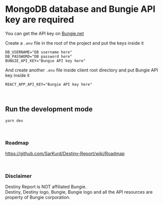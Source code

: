 # MongoDB database and Bungie API key are required

You can get the API key on [Bungie.net](https://www.bungie.net/en/Application)

Create a `.env` file in the root of the project and put the keys inside it

```
DB_USERNAME="DB username here"
DB_PASSWORD="DB password here"
BUNGIE_API_KEY="Bungie API key here"
```

And create another `.env` file inside client root directory and put Bungie API key inside it

``` 
REACT_APP_API_KEY="Bungie API key here" 
```

<br/>

## Run the development mode

```yarn dev```

<br/>

### Roadmap

https://github.com/SarKurd/Destiny-Report/wiki/Roadmap

<br/>

### Disclaimer

Destiny Report is NOT affiliated Bungie. </br>
Destiny, Destiny logo, Bungie, Bungie logo and all the API resources are property of Bungie corporation.
